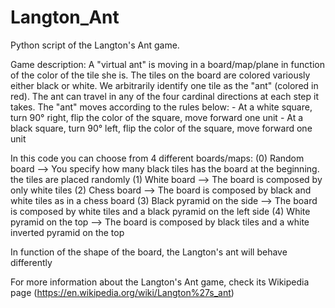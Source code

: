 # Langton_Ant
Python script of the Langton's Ant game. 

Game description: A "virtual ant" is moving in a board/map/plane in function of the color of the tile she is. The tiles on the board are colored variously either black or white. We arbitrarily identify one tile as the "ant" (colored in red). The ant can travel in any of the four cardinal directions at each step it takes. The "ant" moves according to the rules below:
    - At a white square, turn 90° right, flip the color of the square, move forward one unit
    - At a black square, turn 90° left, flip the color of the square, move forward one unit

In this code you can choose from 4 different boards/maps:
  (0) Random board              --> You specify how many black tiles  has the board at the beginning. the tiles are placed randomly
  (1) White board               --> The board is composed by only white tiles
  (2) Chess board               --> The board is composed by black and white tiles as in a chess board
  (3) Black pyramid on the side --> The board is composed by white tiles and a black pyramid on the left side
  (4) White pyramid on the top  --> The board is composed by black tiles and a white inverted pyramid on the top

In function of the shape of the board, the Langton's ant will behave differently

For more information about the Langton's Ant game, check its Wikipedia page (https://en.wikipedia.org/wiki/Langton%27s_ant)

